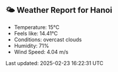 <!-- WEATHER-START -->
## 🌤 Weather Report for Hanoi

- Temperature: 15°C
- Feels like: 14.41°C
- Conditions: overcast clouds
- Humidity: 71%
- Wind Speed: 4.04 m/s

Last updated: 2025-02-23 16:22:31 UTC
<!-- WEATHER-END -->

